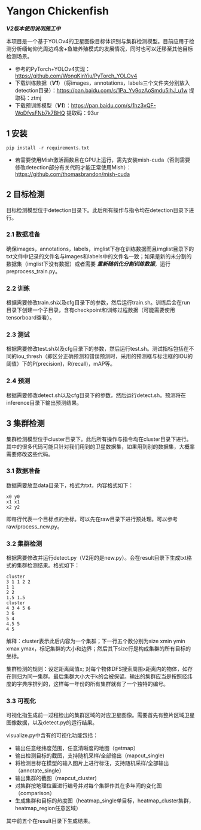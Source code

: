 # Yangon Chickenfish

***V2版本使用说明施工中***

本项目是一个基于YOLOv4的卫星图像目标体识别与集群检测模型。目前应用于检测分析缅甸仰光周边鸡舍+鱼塘养殖模式的发展情况，同时也可以迁移至其他目标检测场景。

- 参考的PyTorch+YOLOv4实现：https://github.com/WongKinYiu/PyTorch_YOLOv4
- 下载训练数据（***V1***）（将images，annotations，labels三个文件夹分别放入detection目录）：https://pan.baidu.com/s/1Pa_Yv9ozAoSmdu5IhJ_u1w 提取码：ztmj
- 下载预训练模型（***V1***）：https://pan.baidu.com/s/1hz3vQF-WoDfvsFNb7k7BHQ 提取码：93ur



## 1 安装

```
pip install -r requirements.txt
```

- 若需要使用Mish激活函数且在GPU上运行，需先安装mish-cuda（否则需要修改detection部分有关代码才能正常使用Mish）：https://github.com/thomasbrandon/mish-cuda



## 2 目标检测

目标检测模型位于detection目录下。此后所有操作与指令均在detection目录下进行。

### 2.1 数据准备

确保images，annotations，labels，imglist下存在训练数据而且imglist目录下的txt文件中记录的文件名与images和labels中的文件名一致；如果是新的未分割的数据集（imglist下没有数据）或者需要 ***重新随机化分割训练数据***，运行preprocess_train.py。

### 2.2 训练

根据需要修改train.sh以及cfg目录下的参数，然后运行train.sh。训练后会在run目录下创建一个子目录，含有checkpoint和训练过程数据（可能需要使用tensorboard查看）。

### 2.3 测试

根据需要修改test.sh以及cfg目录下的参数，然后运行test.sh。测试指标包括在不同的iou_thresh（即区分正确预测和错误预测时，采用的预测框与标注框的IOU的阈值）下的P(precision)，R(recall)，mAP等。

### 2.4 预测

根据需要修改detect.sh以及cfg目录下的参数，然后运行detect.sh。预测将在inference目录下输出预测结果。



## 3 集群检测

集群检测模型位于cluster目录下。此后所有操作与指令均在cluster目录下进行。其中的很多代码可能只针对我们用到的卫星数据集，如果用到别的数据集，大概率需要修改这些代码。

### 3.1 数据准备

数据需要放至data目录下，格式为txt，内容格式如下：

```
x0 y0
x1 x1
x2 y2
```

即每行代表一个目标点的坐标。可以先在raw目录下进行预处理。可以参考raw/process_new.py。

### 3.2 集群检测

根据需要修改并运行detect.py（V2用的是new.py）。会在result目录下生成txt格式的集群检测结果。格式如下：

```
cluster 
3 1 1 2 2
1 1
2 2
1.5 1.5
cluster
4 3 4 5 6
3 6
5 4
4.5 5
4 5
```

解释：cluster表示此后内容为一个集群；下一行五个数分别为size xmin ymin xmax ymax，标记集群的大小和边界；然后其下size行是构成集群的所有目标的坐标。

集群检测的规则：设定距离阈值x; 对每个物体DFS搜索周围x距离内的物体，如存在则归为同一集群。最后集群大小大于k的会被保留。输出的集群应当是按照经纬度的字典序排列的，这样每一年份的所有集群就有了一个独特的编号。

### 3.3 可视化

可视化指生成前一过程检出的集群区域的对应卫星图像。需要首先有整片区域卫星图像数据，以及detect.py的运行结果。

visualize.py中含有的可视化功能包括：

- 输出任意经纬度范围，任意清晰度的地图（getmap）
- 输出检测目标的截图，支持随机采样/全部输出（mapcut_single)
- 将检测目标在模型的输入图片上进行标注，支持随机采样/全部输出（annotate_single）
- 输出集群的截图（mapcut_cluster)
- 对集群按地理位置进行编号并对每个集群作其在多年间的变化图（comparison）
- 生成集群和目标的热度图（heatmap_single单目标，heatmap_cluster集群，heatmap_region任意区域）

其中前五个在result目录下生成结果。



 

